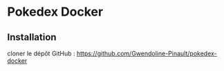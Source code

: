 # Pokedex Docker

## Installation
cloner le dépôt GitHub : https://github.com/Gwendoline-Pinault/pokedex-docker


